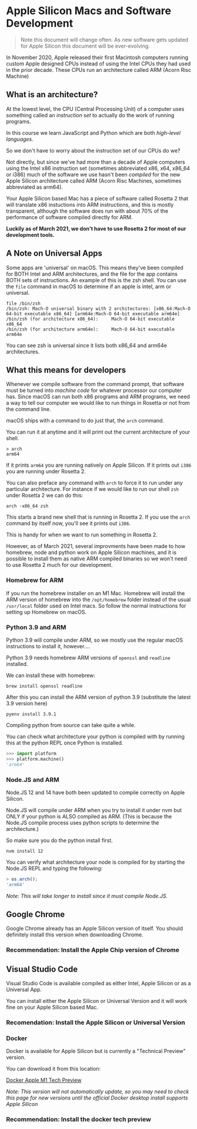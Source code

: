 # Apple Silicon Macs and Software Development

> Note this document will change often. As new software gets updated for Apple
> Silicon this document will be ever-evolving.

In November 2020, Apple released their first Macintosh computers running
custom Apple designed CPUs instead of using the Intel CPUs they had used
in the prior decade. These CPUs run an architecture called ARM (Acorn Risc Machine)

## What is an architecture?

At the lowest level, the CPU (Central Processing Unit) of a computer uses something
called an _instruction set_ to actually do the work of running programs.

In this course we learn JavaScript and Python which are both _high-level languages_.

So we don't have to worry about the instruction set of our CPUs do we?

Not directly, but since we've had more than a decade of Apple computers using
the Intel x86 instruction set (sometimes abbreviated x86, x64, x86_64 or i386)
much of the software we use hasn't been _compiled_ for the new Apple Silicon
architecture called ARM (Acorn Risc Machines, sometimes abbreviated as arm64).

Your Apple Silicon based Mac has a piece of software called Rosetta 2 that will translate x86 instuctions into ARM instructions, and this is mostly transparent, although the software does run with about 70% of the performance of software compiled directly for ARM.

__Luckily as of March 2021, we don't have to use Rosetta 2 for most of our development tools.__

## A Note on Universal Apps

Some apps are 'universal' on macOS. This means they've been compiled for BOTH
Intel and ARM architectures, and the file for the app contains BOTH sets of
instructions. An example of this is the zsh shell. You can use the `file` command
in macOS to determine if an apple is intel, arm or universal.

```shell
file /bin/zsh
/bin/zsh: Mach-O universal binary with 2 architectures: [x86_64:Mach-O 64-bit executable x86_64] [arm64e:Mach-O 64-bit executable arm64e]
/bin/zsh (for architecture x86_64):     Mach-O 64-bit executable x86_64
/bin/zsh (for architecture arm64e):     Mach-O 64-bit executable arm64e
```

You can see zsh is universal since it lists both x86_64 and arm64e architectures.

## What this means for developers

Whenever we compile software from the command prompt, that software must be turned
into _machine code_ for whatever processor our computer has.  Since macOS can
run both x86 programs and ARM programs, we need a way to tell our computer
we would like to run things in Rosetta or not from the command line.

macOS ships with a command to do just that, the `arch` command.

You can run it at anytime and it will print out the current architecture of
your shell.

```shell
> arch
arm64
```

If it prints `arm64` you are running natively on Apple Silicon. If it prints out
`i386` you are running under Rosetta 2.

You can also preface any command with `arch` to force it to run under any particular
architecture. For instance if we would like to run our shell `zsh` under Rosetta
2 we can do this:

```shell
arch -x86_64 zsh
```

This starts a brand new shell that is running in Rosetta 2. If you use the `arch` 
command by itself now, you'll see it prints out `i386`.

This is handy for when we want to run something in Rosetta 2.

However, as of March 2021, several improvments have been made to how homebrew, node and python work on Apple Silicon machines, and it is possible to install them as
native ARM compiled binaries so we won't need to use Rosetta 2 much for our
development.

### Homebrew for ARM

If you run the homebrew installer on an M1 Mac. Homebrew will install the ARM version of homebrew into the `/opt/homebrew` folder instead of the usual `/usr/local` folder used on Intel macs.  So follow the normal instructions for setting
up Homebrew on macOS.

### Python 3.9 and ARM

Python 3.9 will compile under ARM, so we mostly use the regular macOS instructions
to install it, however....

Python 3.9 needs homebrew ARM versions of `openssl` and `readline` installed.

We can install these with homebrew:

```shell
brew install openssl readline
```

After this you can install the ARM version of python 3.9 (substitute the latest 3.9 version here)

```shell
pyenv install 3.9.1
```

Compiling python from source can take quite a while.

You can check what architecture your python is compiled with by running
this at the python REPL once Python is installed.

```python
>>> import platform
>>> platform.machine()
'arm64'
```

### Node.JS and ARM

Node.JS 12 and 14 have both been updated to compile correctly on Apple Silicon.

Node.JS will compile under ARM when you try to install it under nvm but
ONLY if your python is ALSO compiled as ARM. (This is because the Node.JS compile process uses python scripts to determine the architecture.)

So make sure you do the python install first.

```nvm install 12```

You can verify what architecture your node is compiled for by starting the Node.JS REPL and typing the following:

```js
> os.arch();
'arm64'
```

*Note: This will take longer to install since it must compile Node.JS.*

## Google Chrome

Google Chrome already has an Apple Silicon version of itself. You should definitely
install this version when downloading Chrome.

### __Recommendation:__ Install the Apple Chip version of Chrome

## Visual Studio Code

Visual Studio Code is available compiled as either Intel, Apple Silicon or as a Universal App.

You can install either the Apple Silicon or Universal Version and it will work fine
on your Apple Silicon based Mac.

### __Recomendation:__ Install the Apple Silicon or Universal Version

### Docker

Docker is available for Apple Silicon but is currently a "Technical Preview" version.

You can download it from this location:

[Docker Apple M1 Tech Preview](https://docs.docker.com/docker-for-mac/apple-m1/)

*Note: This version will not automatically update, so you may need to check
this page for new versions until the official Docker desktop install supports 
Apple Silicon*

### __Recommendation:__ Install the docker tech preview
